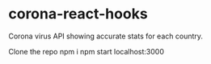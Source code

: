 # corona-react-hooks
Corona virus API showing accurate stats for each country.

Clone the repo
npm i
npm start
localhost:3000
